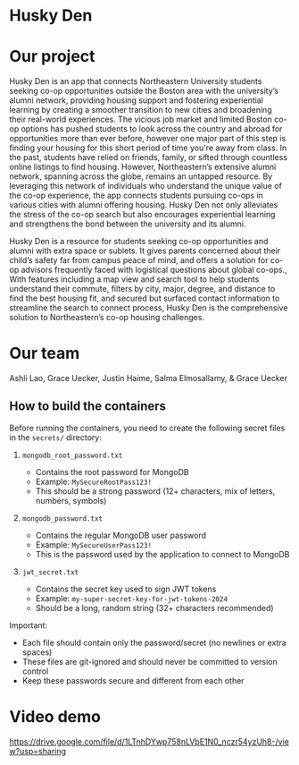 # Husky Den

# Our project
Husky Den is an app that connects Northeastern University students seeking co-op opportunities outside the Boston area with the university’s alumni network, providing housing support and fostering experiential learning by creating a smoother transition to new cities and broadening their real-world experiences. The vicious job market and limited Boston co-op options has pushed students to look across the country and abroad for opportunities more than ever before, however one major part of this step is finding your housing for this short period of time you're away from class. In the past, students have relied on friends, family, or sifted through countless online listings to find housing. However, Northeastern’s extensive alumni network, spanning across the globe, remains an untapped resource. By leveraging this network of individuals who understand the unique value of the co-op experience, the app connects students pursuing co-ops in various cities with alumni offering housing. Husky Den not only alleviates the stress of the co-op search but also encourages experiential learning and strengthens the bond between the university and its alumni.

Husky Den is a resource for students seeking co-op opportunities and alumni with extra space or sublets. It gives parents concerned about their child’s safety far from campus peace of mind, and offers a solution for co-op advisors frequently faced with logistical questions about global co-ops., With features including a map view and search tool to help students understand their commute, filters by city, major, degree, and distance to find the best housing fit, and secured but surfaced contact information to streamline the search to connect process, Husky Den is the comprehensive solution to Northeastern’s co-op housing challenges.

# Our team
Ashli Lao, Grace Uecker, Justin Haime, Salma Elmosallamy, & Grace Uecker

## How to build the containers
Before running the containers, you need to create the following secret files in the `secrets/` directory:

1. `mongodb_root_password.txt`
   - Contains the root password for MongoDB
   - Example: `MySecureRootPass123!`
   - This should be a strong password (12+ characters, mix of letters, numbers, symbols)

2. `mongodb_password.txt`
   - Contains the regular MongoDB user password
   - Example: `MySecureUserPass123!`
   - This is the password used by the application to connect to MongoDB

3. `jwt_secret.txt`
   - Contains the secret key used to sign JWT tokens
   - Example: `my-super-secret-key-for-jwt-tokens-2024`
   - Should be a long, random string (32+ characters recommended)

Important:
- Each file should contain only the password/secret (no newlines or extra spaces)
- These files are git-ignored and should never be committed to version control
- Keep these passwords secure and different from each other

# Video demo
https://drive.google.com/file/d/1LTnhDYwp758nLVbE1N0_nczr54yzUh8-/view?usp=sharing